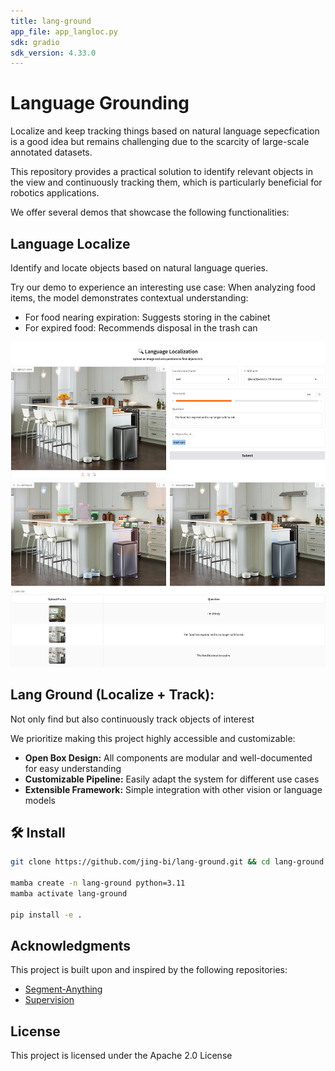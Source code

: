 ```yaml
---
title: lang-ground
app_file: app_langloc.py
sdk: gradio
sdk_version: 4.33.0
---
```

# Language Grounding

Localize and keep tracking things based on natural
language sepecfication is a good idea but remains challenging due to the scarcity of large-scale annotated datasets.

This repository provides a practical solution to identify relevant objects in the view and continuously tracking them, which is particularly beneficial for robotics applications.

We offer several demos that showcase the following functionalities:

## Language Localize
Identify and locate objects based on natural language queries.

Try our demo to experience an interesting use case: When analyzing food items, the model demonstrates contextual understanding:
- For food nearing expiration: Suggests storing in the cabinet
- For expired food: Recommends disposal in the trash can

![langloc](/assets/langloc.jpg)




## **Lang Ground (Localize + Track):** 

Not only find but also continuously track objects of interest

We prioritize making this project highly accessible and customizable:

- **Open Box Design:** All components are modular and well-documented for easy understanding
- **Customizable Pipeline:** Easily adapt the system for different use cases
- **Extensible Framework:** Simple integration with other vision or language models


## 🛠️ Install

```bash
git clone https://github.com/jing-bi/lang-ground.git && cd lang-ground

mamba create -n lang-ground python=3.11
mamba activate lang-ground

pip install -e .
```
## Acknowledgments

This project is built upon and inspired by the following repositories:

- [Segment-Anything](https://github.com/facebookresearch/segment-anything-2)
- [Supervision](https://github.com/roboflow/supervision)

## License

This project is licensed under the Apache 2.0 License
